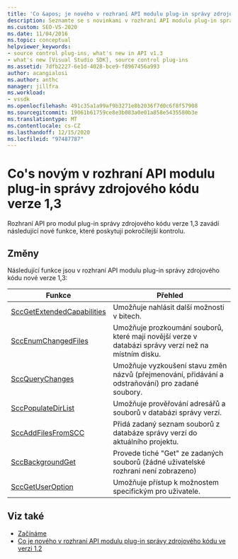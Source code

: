 ```yaml
---
title: 'Co &apos; je nového v rozhraní API modulu plug-in správy zdrojového kódu: 1,3'
description: Seznamte se s novinkami v rozhraní API modulu plug-in správy zdrojového kódu verze 1,3, který zavádí nové funkce, které poskytují pokročilejší ovládací prvky.
ms.custom: SEO-VS-2020
ms.date: 11/04/2016
ms.topic: conceptual
helpviewer_keywords:
- source control plug-ins, what's new in API v1.3
- what's new [Visual Studio SDK], source control plug-ins
ms.assetid: 7dfb2227-6e1d-4028-bce9-f8967456a993
author: acangialosi
ms.author: anthc
manager: jillfra
ms.workload:
- vssdk
ms.openlocfilehash: 491c35a1a99af9b3271e8b2036f7d0c6f8f57908
ms.sourcegitcommit: 19061b61759ce8e3b083a0e01a858e5435580b3e
ms.translationtype: MT
ms.contentlocale: cs-CZ
ms.lasthandoff: 12/15/2020
ms.locfileid: "97487787"
---
```

# <a name="what39s-new-in-the-source-control-plug-in-api-version-13"></a>Co&#39;s novým v rozhraní API modulu plug-in správy zdrojového kódu verze 1,3
Rozhraní API pro modul plug-in správy zdrojového kódu verze 1,3 zavádí následující nové funkce, které poskytují pokročilejší kontrolu.

## <a name="changes"></a>Změny
 Následující funkce jsou v rozhraní API modulu plug-in správy zdrojového kódu nové verze 1,3:

|Funkce|Přehled|
|--------------|--------------|
|[SccGetExtendedCapabilities](../../extensibility/sccgetextendedcapabilities-function.md)|Umožňuje nahlásit další možnosti v bitech.|
|[SccEnumChangedFiles](../../extensibility/sccenumchangedfiles-function.md)|Umožňuje prozkoumání souborů, které mají novější verze v databázi správy verzí než na místním disku.|
|[SccQueryChanges](../../extensibility/sccquerychanges-function.md)|Umožňuje vyzkoušení stavu změn názvů (přejmenování, přidávání a odstraňování) pro zadané soubory.|
|[SccPopulateDirList](../../extensibility/sccpopulatedirlist-function.md)|Umožňuje prověřování adresářů a souborů v databázi správy verzí.|
|[SccAddFilesFromSCC](../../extensibility/sccaddfilesfromscc-function.md)|Přidá zadaný seznam souborů z databáze správy verzí do aktuálního projektu.|
|[SccBackgroundGet](../../extensibility/sccbackgroundget-function.md)|Provede tiché "Get" ze zadaných souborů (žádné uživatelské rozhraní není zobrazeno)|
|[SccGetUserOption](../../extensibility/sccgetuseroption-function.md)|Umožňuje přístup k možnostem specifickým pro uživatele.|

## <a name="see-also"></a>Viz také
- [Začínáme](../../extensibility/internals/getting-started-with-source-control-plug-ins.md)
- [Co je nového v rozhraní API modulu plug-in správy zdrojového kódu ve verzi 1.2](../../extensibility/internals/what-s-new-in-the-source-control-plug-in-api-version-1-2.md)
